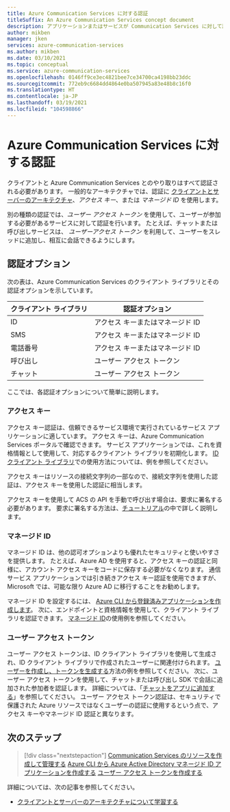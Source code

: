 ```yaml
---
title: Azure Communication Services に対する認証
titleSuffix: An Azure Communication Services concept document
description: アプリケーションまたはサービスが Communication Services に対して認証を行うさまざまな方法について説明します。
author: mikben
manager: jken
services: azure-communication-services
ms.author: mikben
ms.date: 03/10/2021
ms.topic: conceptual
ms.service: azure-communication-services
ms.openlocfilehash: 0146ff9ce3ec4821bee7ce34700ca4198bb23ddc
ms.sourcegitcommit: 772eb9c6684dd4864e0ba507945a83e48b8c16f0
ms.translationtype: HT
ms.contentlocale: ja-JP
ms.lasthandoff: 03/19/2021
ms.locfileid: "104598866"
---
```

# <a name="authenticate-to-azure-communication-services"></a>Azure Communication Services に対する認証

クライアントと Azure Communication Services とのやり取りはすべて認証される必要があります。 一般的なアーキテクチャでは、認証に [クライアントとサーバーのアーキテクチャ](./client-and-server-architecture.md)、*アクセス キー*、または *マネージド ID* を使用します。

別の種類の認証では、*ユーザー アクセス トークン* を使用して、ユーザーが参加する必要があるサービスに対して認証を行います。 たとえば、チャットまたは呼び出しサービスは、 *ユーザーアクセス トークン* を利用して、ユーザーをスレッドに追加し、相互に会話できるようにします。

## <a name="authentication-options"></a>認証オプション

次の表は、Azure Communication Services のクライアント ライブラリとその認証オプションを示しています。

| クライアント ライブラリ    | 認証オプション                               |
| ----------------- | ----------------------------------------------------|
| ID          | アクセス キーまたはマネージド ID                      |
| SMS               | アクセス キーまたはマネージド ID                      |
| 電話番号     | アクセス キーまたはマネージド ID                      |
| 呼び出し           | ユーザー アクセス トークン                                   |
| チャット              | ユーザー アクセス トークン                                   |

ここでは、各認証オプションについて簡単に説明します。

### <a name="access-key"></a>アクセス キー

アクセス キー認証は、信頼できるサービス環境で実行されているサービス アプリケーションに適しています。 アクセス キーは、Azure Communication Services ポータルで確認できます。 サービス アプリケーションでは、これを資格情報として使用して、対応するクライアント ライブラリを初期化します。 [ID クライアント ライブラリ](../quickstarts/access-tokens.md)での使用方法については、例を参照してください。 

アクセス キーはリソースの接続文字列の一部なので、接続文字列を使用した認証は、アクセス キーを使用した認証に相当します。

アクセス キーを使用して ACS の API を手動で呼び出す場合は、要求に署名する必要があります。 要求に署名する方法は、[チュートリアル](../tutorials/hmac-header-tutorial.md)の中で詳しく説明します。

### <a name="managed-identity"></a>マネージド ID

マネージド ID は、他の認可オプションよりも優れたセキュリティと使いやすさを提供します。 たとえば、Azure AD を使用すると、アクセス キーの認証と同様に、アカウント アクセス キーをコードに保存する必要がなくなります。 通信サービス アプリケーションでは引き続きアクセス キー認証を使用できますが、Microsoft では、可能な限り Azure AD に移行することをお勧めします。 

マネージド ID を設定するには、 [Azure CLI から登録済みアプリケーションを作成します](../quickstarts/managed-identity-from-cli.md)。 次に、エンドポイントと資格情報を使用して、クライアント ライブラリを認証できます。 [マネージド ID](../quickstarts/managed-identity.md)の使用例を参照してください。

### <a name="user-access-tokens"></a>ユーザー アクセス トークン

ユーザー アクセス トークンは、ID クライアント ライブラリを使用して生成され、ID クライアント ライブラリで作成されたユーザーに関連付けられます。 [ユーザーを作成し、トークンを生成する](../quickstarts/access-tokens.md)方法の例を参照してください。 次に、ユーザー アクセス トークンを使用して、チャットまたは呼び出し SDK で会話に追加された参加者を認証します。 詳細については、「[チャットをアプリに追加する](../quickstarts/chat/get-started.md)」を参照してください。 ユーザー アクセス トークン認証は、セキュリティで保護された Azure リソースではなくユーザーの認証に使用するという点で、アクセス キーやマネージド ID 認証と異なります。

## <a name="next-steps"></a>次のステップ

> [!div class="nextstepaction"]
> [Communication Services のリソースを作成して管理する](../quickstarts/create-communication-resource.md)
> [Azure CLI から Azure Active Directory マネージド ID アプリケーションを作成する](../quickstarts/managed-identity-from-cli.md) 
> [ユーザー アクセス トークンを作成する](../quickstarts/access-tokens.md)

詳細については、次の記事を参照してください。
- [クライアントとサーバーのアーキテクチャについて学習する](../concepts/client-and-server-architecture.md)
